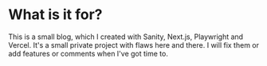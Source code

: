 # What is it for?

This is a small blog, which I created with Sanity, Next.js, Playwright and Vercel. It's a small private project with flaws here and there. I will fix them or add features or comments when I've got time to.
